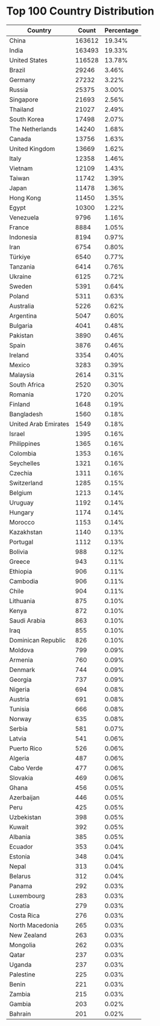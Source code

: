 # Top 100 Country Distribution
| Country | Count | Percentage |
|----|----|----|
| China | 163612 | 19.34% |
| India | 163493 | 19.33% |
| United States | 116528 | 13.78% |
| Brazil | 29246 | 3.46% |
| Germany | 27232 | 3.22% |
| Russia | 25375 | 3.00% |
| Singapore | 21693 | 2.56% |
| Thailand | 21027 | 2.49% |
| South Korea | 17498 | 2.07% |
| The Netherlands | 14240 | 1.68% |
| Canada | 13756 | 1.63% |
| United Kingdom | 13669 | 1.62% |
| Italy | 12358 | 1.46% |
| Vietnam | 12109 | 1.43% |
| Taiwan | 11742 | 1.39% |
| Japan | 11478 | 1.36% |
| Hong Kong | 11450 | 1.35% |
| Egypt | 10300 | 1.22% |
| Venezuela | 9796 | 1.16% |
| France | 8884 | 1.05% |
| Indonesia | 8194 | 0.97% |
| Iran | 6754 | 0.80% |
| Türkiye | 6540 | 0.77% |
| Tanzania | 6414 | 0.76% |
| Ukraine | 6125 | 0.72% |
| Sweden | 5391 | 0.64% |
| Poland | 5311 | 0.63% |
| Australia | 5226 | 0.62% |
| Argentina | 5047 | 0.60% |
| Bulgaria | 4041 | 0.48% |
| Pakistan | 3890 | 0.46% |
| Spain | 3876 | 0.46% |
| Ireland | 3354 | 0.40% |
| Mexico | 3283 | 0.39% |
| Malaysia | 2614 | 0.31% |
| South Africa | 2520 | 0.30% |
| Romania | 1720 | 0.20% |
| Finland | 1648 | 0.19% |
| Bangladesh | 1560 | 0.18% |
| United Arab Emirates | 1549 | 0.18% |
| Israel | 1395 | 0.16% |
| Philippines | 1365 | 0.16% |
| Colombia | 1353 | 0.16% |
| Seychelles | 1321 | 0.16% |
| Czechia | 1311 | 0.16% |
| Switzerland | 1285 | 0.15% |
| Belgium | 1213 | 0.14% |
| Uruguay | 1192 | 0.14% |
| Hungary | 1174 | 0.14% |
| Morocco | 1153 | 0.14% |
| Kazakhstan | 1140 | 0.13% |
| Portugal | 1112 | 0.13% |
| Bolivia | 988 | 0.12% |
| Greece | 943 | 0.11% |
| Ethiopia | 906 | 0.11% |
| Cambodia | 906 | 0.11% |
| Chile | 904 | 0.11% |
| Lithuania | 875 | 0.10% |
| Kenya | 872 | 0.10% |
| Saudi Arabia | 863 | 0.10% |
| Iraq | 855 | 0.10% |
| Dominican Republic | 826 | 0.10% |
| Moldova | 799 | 0.09% |
| Armenia | 760 | 0.09% |
| Denmark | 744 | 0.09% |
| Georgia | 737 | 0.09% |
| Nigeria | 694 | 0.08% |
| Austria | 691 | 0.08% |
| Tunisia | 666 | 0.08% |
| Norway | 635 | 0.08% |
| Serbia | 581 | 0.07% |
| Latvia | 541 | 0.06% |
| Puerto Rico | 526 | 0.06% |
| Algeria | 487 | 0.06% |
| Cabo Verde | 477 | 0.06% |
| Slovakia | 469 | 0.06% |
| Ghana | 456 | 0.05% |
| Azerbaijan | 446 | 0.05% |
| Peru | 425 | 0.05% |
| Uzbekistan | 398 | 0.05% |
| Kuwait | 392 | 0.05% |
| Albania | 385 | 0.05% |
| Ecuador | 353 | 0.04% |
| Estonia | 348 | 0.04% |
| Nepal | 313 | 0.04% |
| Belarus | 312 | 0.04% |
| Panama | 292 | 0.03% |
| Luxembourg | 283 | 0.03% |
| Croatia | 279 | 0.03% |
| Costa Rica | 276 | 0.03% |
| North Macedonia | 265 | 0.03% |
| New Zealand | 263 | 0.03% |
| Mongolia | 262 | 0.03% |
| Qatar | 237 | 0.03% |
| Uganda | 237 | 0.03% |
| Palestine | 225 | 0.03% |
| Benin | 221 | 0.03% |
| Zambia | 215 | 0.03% |
| Gambia | 203 | 0.02% |
| Bahrain | 201 | 0.02% |
